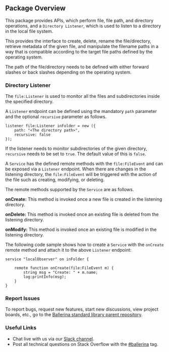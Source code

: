 ## Package Overview

This package provides APIs, which perform file, file path, and directory operations, and a `Directory Listener`, which is used to listen to a directory in the local file system.

This provides the interface to create, delete, rename the file/directory, retrieve metadata of the given file, and manipulate the
filename paths in a way that is compatible according to the target file paths defined by the operating system.

The path of the file/directory needs to be defined with either forward slashes or back slashes depending on the operating system.

### Directory Listener

The `file:Listener` is used to monitor all the files and subdirectories inside the specified directory.

A `Listener` endpoint can be defined using the mandatory `path` parameter and the optional `recursive` parameter as follows.

```ballerina
listener file:Listener inFolder = new ({
    path: "<The directory path>",
    recursive: false
});
```

If the listener needs to monitor subdirectories of the given directory, `recursive` needs to be set to `true`. The default value of this is `false`.

A `Service` has the defined remote methods with the `file:FileEvent` and can be exposed via a `Listener` endpoint.
When there are changes in the listening directory, the `file:FileEvent` will be triggered with the action of the file
such as creating, modifying, or deleting.

The remote methods supported by the `Service` are as follows.

**onCreate:** This method is invoked once a new file is created in the listening directory.

**onDelete:** This method is invoked once an existing file is deleted from the listening directory.

**onModify:** This method is invoked once an existing file is modified in the listening directory.

The following code sample shows how to create a `Service` with the `onCreate` remote method and attach it to the above `Listener` endpoint:

```ballerina
service "localObserver" on inFolder {

    remote function onCreate(file:FileEvent m) {
        string msg = "Create: " + m.name;
        log:printInfo(msg);
    }
}
```

### Report Issues

To report bugs, request new features, start new discussions, view project boards, etc., go to the [Ballerina standard library parent repository](https://github.com/ballerina-platform/ballerina-standard-library).

### Useful Links

- Chat live with us via our [Slack channel](https://ballerina.io/community/slack/).
- Post all technical questions on Stack Overflow with the [#ballerina](https://stackoverflow.com/questions/tagged/ballerina) tag.

